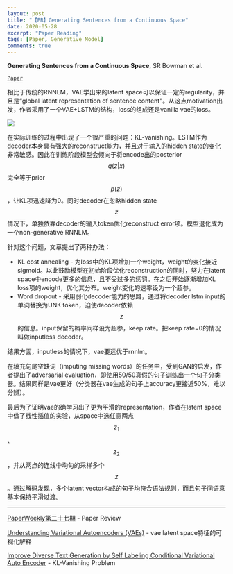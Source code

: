 ```yaml
---
layout: post
title: "【PR】Generating Sentences from a Continuous Space"
date: 2020-05-28
excerpt: "Paper Reading"
tags: [Paper, Generative Model]
comments: true
---
```


**Generating Sentences from a Continuous Space**, SR Bowman et al. 

[`Paper`](https://arxiv.org/abs/1511.06349)

相比于传统的RNNLM，VAE学出来的latent space可以保证一定的regularity，并且是“global latent representation of sentence content"。从这点motivation出发，作者采用了一个VAE+LSTM的结构，loss的组成还是vanilla vae的loss。

![](http://rsarxiv.github.io/2017/03/02/PaperWeekly%E7%AC%AC%E4%BA%8C%E5%8D%81%E4%B8%83%E6%9C%9F/media/14884595350366.jpg)

在实际训练的过程中出现了一个很严重的问题：KL-vanishing。LSTM作为decoder本身具有强大的reconstruct能力，并且对于输入的hidden state的变化非常敏感。因此在训练阶段模型会倾向于将encode出的posterior $$q(z|x)$$完全等于prior $$p(z)$$，让KL项迅速降为0。同时decoder在忽略hidden state $$z$$情况下，单独依靠decoder的输入token优化reconstruct error项。模型退化成为一个non-generative RNNLM。

针对这个问题，文章提出了两种办法：

- KL cost annealing - 为loss中的KL项增加一个weight，weight的变化接近sigmoid。以此鼓励模型在初始阶段优化reconstruction的同时，努力在latent space中encode更多的信息，且不受过多的惩罚。在之后开始逐渐增加KL loss项的weight，优化其分布。weight变化的速率设为一个超参。
- Word dropout - 采用弱化decoder能力的思路，通过将decoder lstm input的单词替换为UNK token，迫使decoder依赖$$z$$的信息。input保留的概率同样设为超参，keep rate。把keep rate=0的情况叫做inputless decoder。

结果方面，inputless的情况下，vae要远优于rnnlm。

在填充句尾空缺词（imputing missing words）的任务中，受到GAN的启发，作者提出了adversarial evaluation，即使用50/50真假的句子训练出一个句子分类器。结果同样是vae更好（分类器在vae生成的句子上accuracy更接近50%，难以分辨）。

最后为了证明vae的确学习出了更为平滑的representation，作者在latent space中做了线性插值的实验，从space中选任意两点$$z_1$$、$$z_2$$，并从两点的连线中均匀的采样多个$$z$$。通过解码发现，多个latent vector构成的句子均符合语法规则，而且句子间语意基本保持平滑过渡。

---

[PaperWeekly第二十七期](http://rsarxiv.github.io/2017/03/02/PaperWeekly第二十七期/) - Paper Review

[Understanding Variational Autoencoders (VAEs)](https://towardsdatascience.com/understanding-variational-autoencoders-vaes-f70510919f73) - vae latent space特征的可视化解释

[Improve Diverse Text Generation by Self Labeling Conditional Variational Auto Encoder](https://arxiv.org/pdf/1903.10842.pdf) - KL-Vanishing Problem
